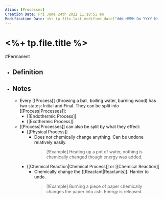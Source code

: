 ```yaml
---
Alias: [Processes]
Creation Date: Fri June 24th 2022 11:18:51 am 
Modification Date: <%+ tp.file.last_modified_date("ddd MMMM Do YYYY hh:mm:ss a") %>
---
```

# <%+ tp.file.title %>
#Permanent 

- ## Definition
- ## Notes
	- Every [[Process]] (throwing a ball, boiling water, burning wood) has two states: Initial and Final. They can be split into [[Process|Processes]]:
		- [[Endothermic Process]]
		- [[Exothermic Process]] 
	- [[Process|Processes]] can also be split by what they effect:
		- [[Physical Process]]
			- Does not chemically change anything. Can be undone relatively easily.
			  > [!Example]
			  > Heating up a pot of water, nothing is chemically changed though energy was added.
		- [[Chemical Reaction|Chemical Process]] or [[Chemical Reaction]] 
			- Chemically change the [[Reactant|Reactants]]. Harder to undo.
			  > [!Example]
			  > Burning a piece of paper chemically changes the paper into ash. Energy is released.